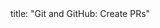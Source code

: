 <frontmatter>
title: "Git and GitHub: Create PRs"
</frontmatter>

<include src="unit-inPage-asFlat.md" boilerplate />